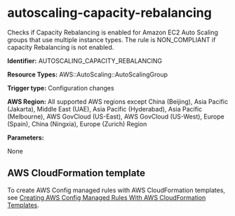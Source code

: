# autoscaling\-capacity\-rebalancing<a name="autoscaling-capacity-rebalancing"></a>

Checks if Capacity Rebalancing is enabled for Amazon EC2 Auto Scaling groups that use multiple instance types\. The rule is NON\_COMPLIANT if capacity Rebalancing is not enabled\. 

**Identifier:** AUTOSCALING\_CAPACITY\_REBALANCING

**Resource Types:** AWS::AutoScaling::AutoScalingGroup

**Trigger type:** Configuration changes

**AWS Region:** All supported AWS regions except China \(Beijing\), Asia Pacific \(Jakarta\), Middle East \(UAE\), Asia Pacific \(Hyderabad\), Asia Pacific \(Melbourne\), AWS GovCloud \(US\-East\), AWS GovCloud \(US\-West\), Europe \(Spain\), China \(Ningxia\), Europe \(Zurich\) Region

**Parameters:**

None  

## AWS CloudFormation template<a name="w2aac12c33c15b9c41c17"></a>

To create AWS Config managed rules with AWS CloudFormation templates, see [Creating AWS Config Managed Rules With AWS CloudFormation Templates](aws-config-managed-rules-cloudformation-templates.md)\.